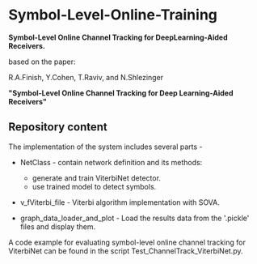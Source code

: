 # Symbol-Level-Online-Training
**Symbol-Level Online Channel Tracking for DeepLearning-Aided Receivers.**

based on the paper:

R.A.Finish, Y.Cohen, T.Raviv, and N.Shlezinger

**"Symbol-Level Online Channel Tracking for Deep Learning-Aided Receivers"**


## Repository content ##
The implementation of the system includes several parts -
- NetClass - contain network definition and its methods:
  - generate and train ViterbiNet detector.
  - use trained model to detect symbols.

- v_fViterbi_file - Viterbi algorithm implementation with SOVA.

- graph_data_loader_and_plot - Load the results data from the '.pickle' files and display them.

A code example for evaluating symbol-level online channel tracking for ViterbiNet can be found in the script Test_ChannelTrack_ViterbiNet.py.
